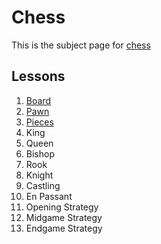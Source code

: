 # Chess
This is the subject page for [chess](wiki/chess/chess.md)
        
## Lessons
1. [Board](/board.md)
2. [Pawn](/pawn.md)
3. [Pieces](/pieces.md)
4. King
5. Queen
6. Bishop
7. Rook
8. Knight
9. Castling
10. En Passant
11. Opening Strategy
12. Midgame Strategy
13. Endgame Strategy
